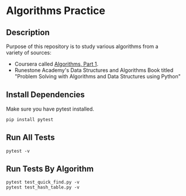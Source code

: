 # Algorithms Practice

## Description
Purpose of this repository is to study various algorithms from a  
variety of sources:
- Coursera called [Algorithms, Part 1](https://www.coursera.org/learn/algorithms-part1).
- Runestone Academy's Data Structures and Algorithms Book titled "Problem Solving with Algorithms and Data Structures using Python"
## Install Dependencies
Make sure you have pytest installed.
```
pip install pytest
```

## Run All Tests
```
pytest -v
```

## Run Tests By Algorithm
```
pytest test_quick_find.py -v
pytest test_hash_table.py -v
```
